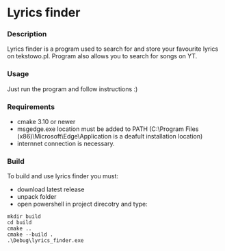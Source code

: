 # Lyrics finder

### Description
Lyrics finder is a program used to search for and store your favourite lyrics on tekstowo.pl. Program also allows you to search for songs on YT. 
### Usage
Just run the program and follow instructions :)
### Requirements
- cmake 3.10 or newer
- msgedge.exe location must be added to PATH (C:\Program Files (x86)\Microsoft\Edge\Application is a deafult installation location)
- internnet connection is necessary.
### Build
To build and use lyrics finder you must:
- download latest release
- unpack folder
- open powershell in project direcotry and type:
```
mkdir build
cd build
cmake ..
cmake --build .
.\Debug\lyrics_finder.exe
```
